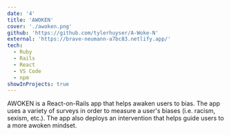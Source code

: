 ```yaml
---
date: '4'
title: 'AWOKEN'
cover: './awoken.png'
github: 'https://github.com/tylerhuyser/A-Woke-N'
external: 'https://brave-neumann-a7bc83.netlify.app/'
tech:
  - Ruby
  - Rails
  - React
  - VS Code
  - npm
showInProjects: true
---
```


AWOKEN is a React-on-Rails app that helps awaken users to bias. The app uses a variety of surveys in order to measure a user's biases (i.e. racism, sexism, etc.). The app also deploys an intervention that helps guide users to a more awoken mindset.
